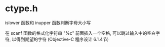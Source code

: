 # ctype.h

islower 函数和 inupper 函数判断字母大小写

在 scanf 函数的格式化字符串 "%c" 前面插入一个空格, 可以跳过输入中的空白字符, 以得到期望的字符 (Objective-C 程序设计 6.1.4节)
